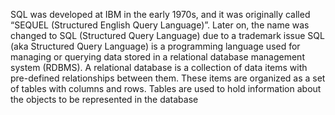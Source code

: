 SQL was developed at IBM in the early 1970s, and it was originally called “SEQUEL (Structured English Query Language)”. Later on, the name was changed to SQL (Structured Query Language) due to a trademark issue
SQL (aka Structured Query Language) is a programming language used for managing or querying data stored in a relational database management system (RDBMS).
A relational database is a collection of data items with pre-defined relationships between them. These items are organized as a set of tables with columns and rows. Tables are used to hold information about the objects to be represented in the database
